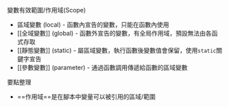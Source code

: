變數有效範圍/作用域(Scope)
* 區域變數 (local) - 函數內宣告的變數，只能在函數內使用
* [[全域變數]] (global) - 函數外宣告的變數，有全局作用域，預設無法由各函式存取
* [[靜態變數]] (static) - 屬區域變數，執行函數後變數值會保留，使用`static`關鍵字宣告
* [[參數變數]] (parameter) - 通過函數調用傳遞給函數的區域變數

要點整理
- ==作用域==是在腳本中變量可以被引用的區域/範圍